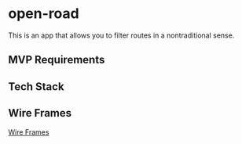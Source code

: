 # open-road
This is an app that allows you to filter routes in a nontraditional sense.

## MVP Requirements


## Tech Stack


## Wire Frames
[Wire Frames](https://excalidraw.com/#json=BUn7GfrMDbeVfBMGaxvb0,CZSiiXMZDjFVwHDgWEvkRg)

